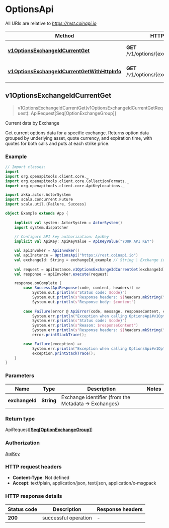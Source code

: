 # OptionsApi

All URIs are relative to *https://rest.coinapi.io*

Method | HTTP request | Description
------------- | ------------- | -------------
[**v1OptionsExchangeIdCurrentGet**](OptionsApi.md#v1OptionsExchangeIdCurrentGet) | **GET** /v1/options/{exchange_id}/current | Current data by Exchange
[**v1OptionsExchangeIdCurrentGetWithHttpInfo**](OptionsApi.md#v1OptionsExchangeIdCurrentGetWithHttpInfo) | **GET** /v1/options/{exchange_id}/current | Current data by Exchange



## v1OptionsExchangeIdCurrentGet

> v1OptionsExchangeIdCurrentGet(v1OptionsExchangeIdCurrentGetRequest): ApiRequest[Seq[OptionExchangeGroup]]

Current data by Exchange

Get current options data for a specific exchange.    Returns option data grouped by underlying asset, quote currency, and expiration time,  with quotes for both calls and puts at each strike price.

### Example

```scala
// Import classes:
import 
import org.openapitools.client.core._
import org.openapitools.client.core.CollectionFormats._
import org.openapitools.client.core.ApiKeyLocations._

import akka.actor.ActorSystem
import scala.concurrent.Future
import scala.util.{Failure, Success}

object Example extends App {
    
    implicit val system: ActorSystem = ActorSystem()
    import system.dispatcher
    
    // Configure API key authorization: ApiKey
    implicit val ApiKey: ApiKeyValue = ApiKeyValue("YOUR API KEY")

    val apiInvoker = ApiInvoker()
    val apiInstance = OptionsApi("https://rest.coinapi.io")
    val exchangeId: String = exchangeId_example // String | Exchange identifier (from the Metadata -> Exchanges)
    
    val request = apiInstance.v1OptionsExchangeIdCurrentGet(exchangeId)
    val response = apiInvoker.execute(request)

    response.onComplete {
        case Success(ApiResponse(code, content, headers)) =>
            System.out.println(s"Status code: $code}")
            System.out.println(s"Response headers: ${headers.mkString(", ")}")
            System.out.println(s"Response body: $content")
        
        case Failure(error @ ApiError(code, message, responseContent, cause, headers)) =>
            System.err.println("Exception when calling OptionsApi#v1OptionsExchangeIdCurrentGet")
            System.err.println(s"Status code: $code}")
            System.err.println(s"Reason: $responseContent")
            System.err.println(s"Response headers: ${headers.mkString(", ")}")
            error.printStackTrace();

        case Failure(exception) => 
            System.err.println("Exception when calling OptionsApi#v1OptionsExchangeIdCurrentGet")
            exception.printStackTrace();
    }
}
```

### Parameters


Name | Type | Description  | Notes
------------- | ------------- | ------------- | -------------
 **exchangeId** | **String**| Exchange identifier (from the Metadata -&gt; Exchanges) |

### Return type

ApiRequest[[**Seq[OptionExchangeGroup]**](OptionExchangeGroup.md)]


### Authorization

[ApiKey](../README.md#ApiKey)

### HTTP request headers

- **Content-Type**: Not defined
- **Accept**: text/plain, application/json, text/json, application/x-msgpack

### HTTP response details
| Status code | Description | Response headers |
|-------------|-------------|------------------|
| **200** | successful operation |  -  |

